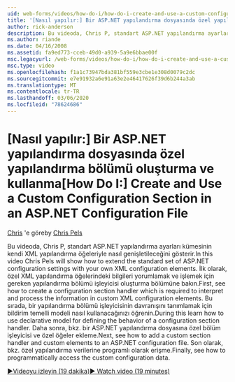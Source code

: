 ```yaml
---
uid: web-forms/videos/how-do-i/how-do-i-create-and-use-a-custom-configuration-section-in-an-aspnet-configuration-file
title: '[Nasıl yapılır:] Bir ASP.NET yapılandırma dosyasında özel yapılandırma bölümü oluşturma ve kullanma | Microsoft Docs'
author: rick-anderson
description: Bu videoda, Chris P, standart ASP.NET yapılandırma ayarları kümesinin kendi XML yapılandırma öğeleriyle nasıl genişletileceğini gösterir. İlk olarak bkz....
ms.author: riande
ms.date: 04/16/2008
ms.assetid: fa9ed773-cceb-49d0-a939-5a9e6bbae00f
msc.legacyurl: /web-forms/videos/how-do-i/how-do-i-create-and-use-a-custom-configuration-section-in-an-aspnet-configuration-file
msc.type: video
ms.openlocfilehash: f1a1c73947bda381bf559e3cbe1e308d0079c2dc
ms.sourcegitcommit: e7e91932a6e91a63e2e46417626f39d6b244a3ab
ms.translationtype: MT
ms.contentlocale: tr-TR
ms.lasthandoff: 03/06/2020
ms.locfileid: "78624686"
---
```

# <a name="how-do-i-create-and-use-a-custom-configuration-section-in-an-aspnet-configuration-file"></a><span data-ttu-id="0a1c5-104">[Nasıl yapılır:] Bir ASP.NET yapılandırma dosyasında özel yapılandırma bölümü oluşturma ve kullanma</span><span class="sxs-lookup"><span data-stu-id="0a1c5-104">[How Do I:] Create and Use a Custom Configuration Section in an ASP.NET Configuration File</span></span>

<span data-ttu-id="0a1c5-105">[Chris](https://twitter.com/chrispels) 'e göre</span><span class="sxs-lookup"><span data-stu-id="0a1c5-105">by [Chris Pels](https://twitter.com/chrispels)</span></span>

<span data-ttu-id="0a1c5-106">Bu videoda, Chris P, standart ASP.NET yapılandırma ayarları kümesinin kendi XML yapılandırma öğeleriyle nasıl genişletileceğini gösterir.</span><span class="sxs-lookup"><span data-stu-id="0a1c5-106">In this video Chris Pels will show how to extend the standard set of ASP.NET configuration settings with your own XML configuration elements.</span></span> <span data-ttu-id="0a1c5-107">İlk olarak, özel XML yapılandırma öğelerindeki bilgileri yorumlamak ve işlemek için gereken yapılandırma bölümü işleyicisi oluşturma bölümüne bakın.</span><span class="sxs-lookup"><span data-stu-id="0a1c5-107">First, see how to create a configuration section handler which is required to interpret and process the information in custom XML configuration elements.</span></span> <span data-ttu-id="0a1c5-108">Bu sırada, bir yapılandırma bölümü işleyicisinin davranışını tanımlamak için bildirim temelli modeli nasıl kullanacağınızı öğrenin.</span><span class="sxs-lookup"><span data-stu-id="0a1c5-108">During this learn how to use declarative model for defining the behavior of a configuration section handler.</span></span> <span data-ttu-id="0a1c5-109">Daha sonra, bkz. bir ASP.NET yapılandırma dosyasına özel bölüm işleyicisi ve özel öğeler ekleme.</span><span class="sxs-lookup"><span data-stu-id="0a1c5-109">Next, see how to add a custom section handler and custom elements to an ASP.NET configuration file.</span></span> <span data-ttu-id="0a1c5-110">Son olarak, bkz. özel yapılandırma verilerine programlı olarak erişme.</span><span class="sxs-lookup"><span data-stu-id="0a1c5-110">Finally, see how to programmatically access the custom configuration data.</span></span>

[<span data-ttu-id="0a1c5-111">&#9654;Videoyu izleyin (19 dakika)</span><span class="sxs-lookup"><span data-stu-id="0a1c5-111">&#9654; Watch video (19 minutes)</span></span>](https://channel9.msdn.com/Blogs/ASP-NET-Site-Videos/how-do-i-create-and-use-a-custom-configuration-section-in-an-aspnet-configuration-file)
